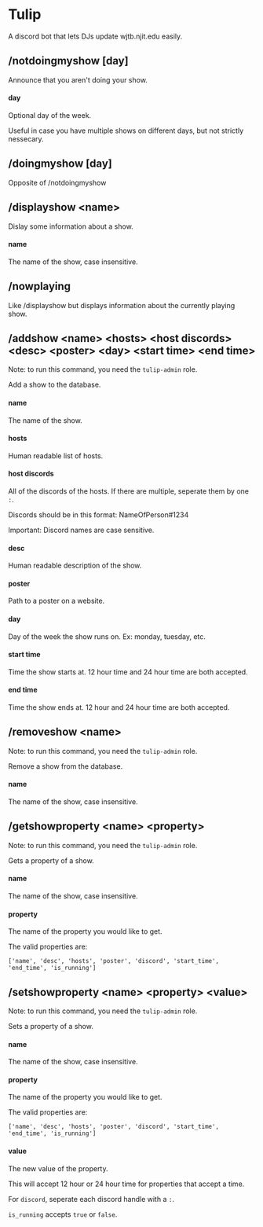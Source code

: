 # Tulip

A discord bot that lets DJs update wjtb.njit.edu easily.

## /notdoingmyshow [day]

Announce that you aren't doing your show. 

#### day

Optional day of the week.

Useful in case you have multiple shows on different days, but not strictly nessecary.

## /doingmyshow [day]

Opposite of /notdoingmyshow

## /displayshow \<name\>

Dislay some information about a show.

#### name

The name of the show, case insensitive.

## /nowplaying

Like /displayshow but displays information about the currently playing show.

## /addshow \<name\> \<hosts\> \<host discords\> \<desc\> \<poster\> \<day\> \<start time\> \<end time\>

Note: to run this command, you need the `tulip-admin` role.

Add a show to the database.

#### name

The name of the show.

#### hosts

Human readable list of hosts.

#### host discords

All of the discords of the hosts. If there are multiple, seperate them by one `:`.

Discords should be in this format: NameOfPerson#1234

Important: Discord names are case sensitive.

#### desc

Human readable description of the show.

#### poster

Path to a poster on a website.

#### day

Day of the week the show runs on. Ex: monday, tuesday, etc.

#### start time

Time the show starts at. 12 hour time and 24 hour time are both accepted.

#### end time

Time the show ends at. 12 hour and 24 hour time are both accepted.

## /removeshow \<name\>

Note: to run this command, you need the `tulip-admin` role.

Remove a show from the database.

#### name

The name of the show, case insensitive.

## /getshowproperty \<name\> \<property\>

Note: to run this command, you need the `tulip-admin` role.

Gets a property of a show.

#### name

The name of the show, case insensitive.

#### property

The name of the property you would like to get.

The valid properties are:

```
['name', 'desc', 'hosts', 'poster', 'discord', 'start_time', 'end_time', 'is_running']
```

## /setshowproperty \<name\> \<property\> \<value\>

Note: to run this command, you need the `tulip-admin` role.

Sets a property of a show.

#### name

The name of the show, case insensitive.

#### property

The name of the property you would like to get.

The valid properties are:

```
['name', 'desc', 'hosts', 'poster', 'discord', 'start_time', 'end_time', 'is_running']
```

#### value

The new value of the property.

This will accept 12 hour or 24 hour time for properties that accept a time.

For `discord`, seperate each discord handle with a `:`.

`is_running` accepts `true` or `false`.
